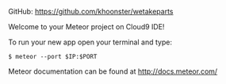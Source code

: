 GitHub: https://github.com/khoonster/wetakeparts

Welcome to your Meteor project on Cloud9 IDE!

To run your new app open your terminal and type:
   
    $ meteor --port $IP:$PORT

Meteor documentation can be found at http://docs.meteor.com/    